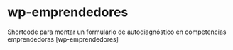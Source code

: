 # wp-emprendedores
Shortcode para montar un formulario de autodiagnóstico en competencias emprendedoras [wp-emprendedores]
